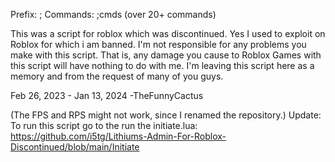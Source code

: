 Prefix: ;
Commands: ;cmds  (over 20+ commands)


This was a script for roblox which was discontinued. Yes I used to exploit on Roblox for which i am banned.
I'm not responsible for any problems you make with this script. That is, any damage you cause to Roblox Games with this script will have nothing to do with me.
I'm leaving this script here as a memory and from the request of many of you guys.

 Feb 26, 2023 - Jan 13, 2024
 -TheFunnyCactus



(The FPS and RPS might not work, since I renamed the repository.)
Update: To run this script go to the run the initiate.lua:
https://github.com/i5tg/Lithiums-Admin-For-Roblox-Discontinued/blob/main/Initiate

